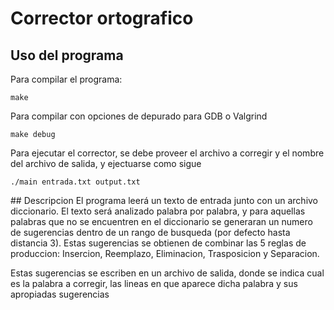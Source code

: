 # Corrector ortografico

## Uso del programa
Para compilar el programa:
```
make
```
Para compilar con opciones de depurado para GDB o Valgrind
```
make debug
```

Para ejecutar el corrector, se debe proveer el archivo a corregir y el nombre
del archivo de salida, y ejectuarse como sigue
```
./main entrada.txt output.txt
```

## Descripcion
El programa leerá un texto de entrada junto con un archivo diccionario. El texto
será analizado palabra por palabra, y para aquellas palabras que no se
encuentren en el diccionario se generaran un numero de sugerencias dentro de un
rango de busqueda (por defecto hasta distancia 3). Estas sugerencias se obtienen
de combinar las 5 reglas de produccion: Insercion, Reemplazo, Eliminacion,
Trasposicion y Separacion.

Estas sugerencias se escriben en un archivo de salida, donde se indica cual es
la palabra a corregir, las lineas en que aparece dicha palabra y sus apropiadas
sugerencias
